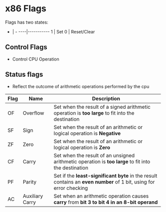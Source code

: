 # x86 Flags

Flags has two states:

-   |   -
----|-----------
1   |   Set
0   |   Reset/Clear

## Control Flags
* Control CPU Operation

## Status flags
* Reflect the outcome of arithmetic operations performed by the cpu
  
Flag |      Name        |   Description
-----|------------------|-------------------------------------------------
OF   | Overflow         | Set when the result of a signed arithmetic operation is **too large** to fit into the destination
SF   | Sign             | Set when the result of an arithmetic or logical operation is **Negative**
ZF   | Zero             | Set when the result of an arithmetic or logical operation is **Zero**
CF   | Carry            | Set when the result of an unsigned arithmetic operation is **too large** to fit into the destination
PF   | Parity           | Set if the **least-significant byte** in the result contains an **even number** of 1 bit, using for error checking
AC   | Auxiliary Carry  | Set when an arithmetic operation causes **carry** from **bit 3 to bit 4 in an 8-bit operand**
